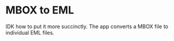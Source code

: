 # MBOX to EML

IDK how to put it more succinctly. The app converts a MBOX file to individual EML files.